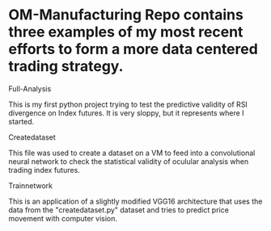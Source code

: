 # OM-Manufacturing Repo contains three examples of my most recent efforts to form a more data centered trading strategy. 

Full-Analysis

This is my first python project trying to test the predictive validity of RSI divergence on Index futures. It is very sloppy, but it represents where I started. 

Createdataset

This file was used to create a dataset on a VM to feed into a convolutional neural network to check the statistical validity of oculular analysis when trading index futures.

Trainnetwork

This is an application of a slightly modified VGG16 architecture that uses the data from the "createdataset.py" dataset and tries to predict price movement with computer vision.

